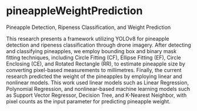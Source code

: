 # pineappleWeightPrediction
Pineapple Detection, Ripeness Classification, and Weight Prediction

 This research presents a framework utilizing YOLOv8 for pineapple detection and ripeness classification through drone imagery. After detecting and classifying pineapples, we employ bounding box and binary mask fitting techniques, including Circle Fitting (CF), Ellipse Fitting (EF), Circle Enclosing (CE), and Rotated Rectangle (RR), to estimate pineapple size by converting pixel-based measurements to millimetres. Finally, the current research predicted the weight of the pineapples by employing linear and nonlinear models. This work used linear models such as Linear Regression, Polynomial Regression, and nonlinear-based machine learning models such as Support Vector Regressor, Decision Tree, and K-Nearest Neighbor, with pixel counts as the input parameter for predicting pineapple weight.

